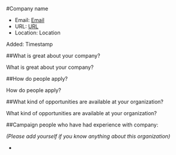 
#Company name

* Email: [Email](mailto:Email)
* URL: [URL](URL)
* Location: Location

Added: Timestamp

##What is great about your company?

What is great about your company?

##How do people apply?

How do people apply?

##What kind of opportunities are available at your organization?

What kind of opportunities are available at your organization?

##Campaign people who have had experience with company:

*(Please add yourself if you know anything about this organization)*

* 


    